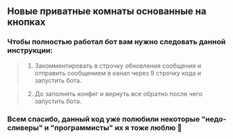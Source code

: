 ## Новые приватные комнаты основанные на кнопках

### Чтобы полностью работал бот вам нужно следовать данной инструкции:

> 1. Закомментировать в строчку обновления сообщения и отправить сообщением в канал через 9 строчку кода и запустить бота.

> 2. До заполнять конфиг и вернуть все обратно после чего запустить бота.

### Всем спасибо, данный код уже полюбили некоторые "недо-сливеры" и "программисты" их я тоже люблю 💚
